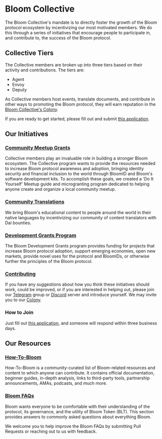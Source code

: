# Bloom Collective

The Bloom Collective's mandate is to directly foster the growth of the Bloom protocol ecosystem by incentivizing our most motivated members. We do this through a series of initiatives that encourage people to participate in, and contribute to, the success of the Bloom protocol.

## Collective Tiers

The Collective members are broken up into three tiers based on their activity and contributions. The tiers are:

- Agent
- Envoy
- Deputy

As Collective members host events, translate documents, and contribute in other ways to promoting the Bloom protocol, they will earn reputation in the [Bloom Collective's Colony](https://colony.io/colony/bloomcollective).

If you are ready to get started, please fill out and submit [this application](https://docs.google.com/forms/d/e/1FAIpQLSfo2_D9-COtLNQXOmgQqErHLKR6RSsDS30WuA7c4BHg_dGH4Q/viewform).

## Our Initiatives

### [Community Meetup Grants](meetups/README.md)

Collective members play an invaluable role in building a stronger Bloom ecosystem. The Collective program wants to provide the resources needed to increase Bloom protocol awareness and adoption, bringing identity security and financial inclusion to the world through BloomID and Bloom's software development kits. To accomplish these goals, we created a 'Do It Yourself' Meetup guide and microgranting program dedicated to helping anyone create and organize a local community meetup.

### [Community Translations](translations/README.md)

We bring Bloom's educational content to people around the world in their native languages by incentivizing our community of content translators with Dai bounties.

### [Development Grants Program](grants/README.md)

The Bloom Development Grants program provides funding for projects that increase Bloom protocol adoption, support emerging economies, open new markets, provide novel uses for the protocol and BloomIDs, or otherwise further the principles of the Bloom protocol.

### [Contributing](contributing/README.md)

If you have any suggestions about how you think these initiatives should work, could be improved, or if you are interested in helping out, please join our [Telegram](https://t.me/bloomprotocol) group or [Discord](https://discord.gg/Dgk2shG) server and introduce yourself. We may invite you to our [Colony](https://colony.io/colony/bloomcollective).

### How to Join

Just fill out [this application](https://docs.google.com/forms/d/e/1FAIpQLSfo2_D9-COtLNQXOmgQqErHLKR6RSsDS30WuA7c4BHg_dGH4Q/viewform), and someone will respond within three business days.

## Our Resources

### [How-To-Bloom](how-to-bloom/README.md)

How-To-Bloom is a community-curated list of Bloom-related resources and content to which anyone can contribute. It contains official documentation, beginner guides, in-depth analysis, links to third-party tools, partnership announcements, AMAs, podcasts, and much more.

### [Bloom FAQs](faqs/README.md)

Bloom wants everyone to be comfortable with their understanding of the protocol, its governance, and the utility of Bloom Token (BLT). This section provides answers to commonly asked questions about everything Bloom.

We welcome you to help improve the Bloom FAQs by submitting Pull Requests or reaching out to us with feedback.
